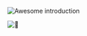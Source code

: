 ![Awesome introduction](https://i.kawaii.sh/3tgQU16.png)

![:eyes:](https://komarev.com/ghpvc/?username=TheOnlyGhostwolf&color=green)
